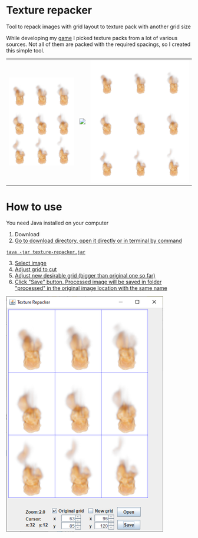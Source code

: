 # Texture repacker
Tool to repack images with grid layout to texture pack with another grid size

While developing my <a href="https://github.com/VahanChaMaka/king-of-the-dump">game</a> I picked texture packs from a lot of various sources. Not all of them are packed with the required spacings, so I created this simple tool.

<table>
  <tr>
    <td vlign="center"><img src="meta/flame.png"></td>
    <td vlign="center"><img src="https://upload.wikimedia.org/wikipedia/commons/thumb/7/71/Arrow_east.svg/800px-Arrow_east.svg.png" width="30px"></td>
    <td vlign="center"><img src="meta/flame_processed.png"></td>
  </tr>
</table>

# How to use
You need Java installed on your computer
1. Download <a href="texture-repacker.jar">
2. Go to download directory, open it directly or in terminal by command
```
java -jar texture-repacker.jar
```
3. Select image
4. Adjust grid to cut
5. Adjust new desirable grid (bigger than original one so far)
6. Click "Save" button. 
Processed image will be saved in folder "processed" in the original image location with the same name
<img src="meta/screenshot.png">
